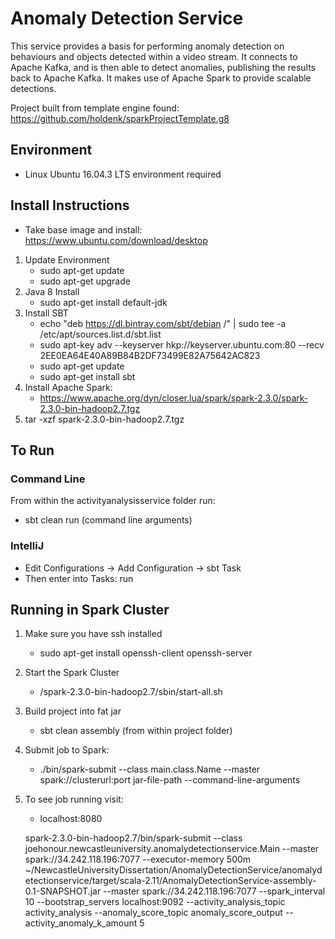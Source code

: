 # Anomaly Detection Service

This service provides a basis for performing anomaly detection on behaviours and objects detected within a video stream. It connects to Apache Kafka, and is then able to detect anomalies, publishing the results back to Apache Kafka. It makes use of Apache Spark to provide scalable detections.

Project built from template engine found: https://github.com/holdenk/sparkProjectTemplate.g8

## Environment 
- Linux Ubuntu 16.04.3 LTS environment required 

## Install Instructions
- Take base image and install: https://www.ubuntu.com/download/desktop

1. Update Environment 
    - sudo apt-get update 
    - sudo apt-get upgrade 
2. Java 8 Install 
    - sudo apt-get install default-jdk
3. Install SBT
    - echo "deb https://dl.bintray.com/sbt/debian /" | sudo tee -a /etc/apt/sources.list.d/sbt.list 
    - sudo apt-key adv --keyserver hkp://keyserver.ubuntu.com:80 --recv 2EE0EA64E40A89B84B2DF73499E82A75642AC823
    - sudo apt-get update
    - sudo apt-get install sbt
4. Install Apache Spark: 
    - https://www.apache.org/dyn/closer.lua/spark/spark-2.3.0/spark-2.3.0-bin-hadoop2.7.tgz
5. tar -xzf spark-2.3.0-bin-hadoop2.7.tgz

## To Run
### Command Line
From within the activityanalysisservice folder run: 
- sbt clean run (command line arguments)

### IntelliJ
- Edit Configurations -> Add Configuration -> sbt Task 
- Then enter into Tasks: run

## Running in Spark Cluster
1. Make sure you have ssh installed
    - sudo apt-get install openssh-client openssh-server
2. Start the Spark Cluster
    - /spark-2.3.0-bin-hadoop2.7/sbin/start-all.sh
3. Build project into fat jar
    - sbt clean assembly (from within project folder)
4. Submit job to Spark: 
    - ./bin/spark-submit --class main.class.Name --master spark://clusterurl:port jar-file-path --command-line-arguments
5. To see job running visit: 
    - localhost:8080


    spark-2.3.0-bin-hadoop2.7/bin/spark-submit --class joehonour.newcastleuniversity.anomalydetectionservice.Main --master spark://34.242.118.196:7077 --executor-memory 500m ~/NewcastleUniversityDissertation/AnomalyDetectionService/anomalydetectionservice/target/scala-2.11/AnomalyDetectionService-assembly-0.1-SNAPSHOT.jar --master spark://34.242.118.196:7077 --spark_interval 10 --bootstrap_servers localhost:9092 --activity_analysis_topic activity_analysis  --anomaly_score_topic anomaly_score_output --activity_anomaly_k_amount 5
